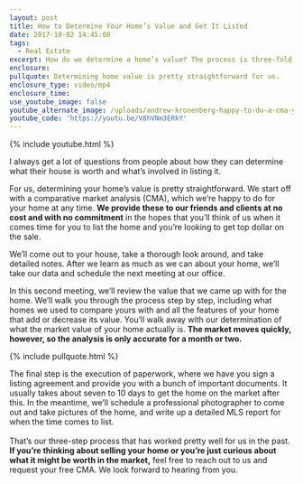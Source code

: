 ```yaml
---
layout: post
title: How to Determine Your Home’s Value and Get It Listed
date: 2017-10-02 14:45:00
tags:
  - Real Estate
excerpt: How do we determine a home’s value? The process is three-fold.
enclosure:
pullquote: Determining home value is pretty straightforward for us.
enclosure_type: video/mp4
enclosure_time:
use_youtube_image: false
youtube_alternate_image: /uploads/andrew-kronenberg-happy-to-do-a-cma-youtube.jpg
youtube_code: 'https://youtu.be/V8hVNm3ERkY'
---
```



{% include youtube.html %}

I always get a lot of questions from people about how they can determine what their house is worth and what’s involved in listing it.

For us, determining your home’s value is pretty straightforward. We start off with a comparative market analysis (CMA), which we’re happy to do for your home at any time. **We provide these to our friends and clients at no cost and with no commitment** in the hopes that you’ll think of us when it comes time for you to list the home and you’re looking to get top dollar on the sale.

We’ll come out to your house, take a thorough look around, and take detailed notes. After we learn as much as we can about your home, we’ll take our data and schedule the next meeting at our office.

In this second meeting, we’ll review the value that we came up with for the home. We’ll walk you through the process step by step, including what homes we used to compare yours with and all the features of your home that add or decrease its value. You’ll walk away with our determination of what the market value of your home actually is. **The market moves quickly, however, so the analysis is only accurate for a month or two.**

{% include pullquote.html %}

The final step is the execution of paperwork, where we have you sign a listing agreement and provide you with a bunch of important documents. It usually takes about seven to 10 days to get the home on the market after this. In the meantime, we’ll schedule a professional photographer to come out and take pictures of the home, and write up a detailed MLS report for when the time comes to list.<br><br>That’s our three-step process that has worked pretty well for us in the past. **If you’re thinking about selling your home or you’re just curious about what it might be worth in the market,** feel free to reach out to us and request your free CMA. We look forward to hearing from you.